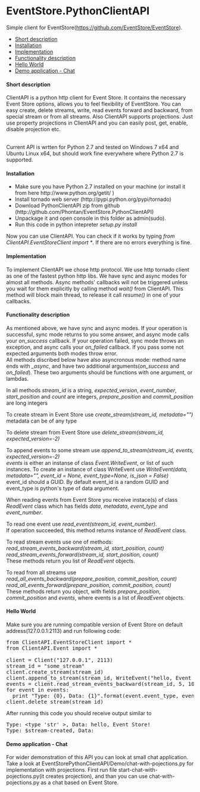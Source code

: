 EventStore.PythonClientAPI
==========================
Simple client for EventStore(https://github.com/EventStore/EventStore).
<ul><li><a href="#short-description">Short description</a></li>
<li><a href="#installation">Installation</a></li>
<li><a href="#implementation">Implementation</a></li>
<li><a href="#functionality-description">Functionality description</a></li>
<li><a href="#hello-world">Hello World</a></li>
<li><a href="#hello-world">Demo application - Сhat</a></li>
</ul>

<h4>Short description</h4>
СlientAPI is a python http client for Event Store. 
It contains the necessary Event Store options, allows you to feel flexibility of EventStore. 
You can easy create, delete streams, write, read events forward and backward, from special stream or from all streams.
Also ClientAPI supports projections. Just use property projections in ClientAPI and you can easily
post, get, enable, disable projection etc. <br/><br/>

Current API is wrtten for Python 2.7 and tested on Windows 7 x64 and Ubuntu Linux x64, 
but should work fine everywhere where Python 2.7 is supported.

<h4>Installation</h4>
<ul>
<li>Make sure you have Python 2.7 installed on your machine (or install it from here http://www.python.org/getit/ )</li>
<li>Install tornado web server (http://pypi.python.org/pypi/tornado)</li>
<li>Download PythonClientAPI zip from github (http://github.com/Phontan/EventStore.PythonClientAPI)</li>
<li>Unpackage it and open console in this folder as admin(sudo).</li>
<li>Run this code in python intepreter <i>setup.py install</i></li></ul>
Now you can use ClientAPI. You can check if it works by typing <i>from ClientAPI.EventStoreClient import *</i>. 
If there are no errors everything is fine.

<h4>Implementation</h4>
To implement ClientAPI we chose http protocol. We use http tornado client as one of the fastest 
python http libs. We have sync and async modes for almost all methods. Async methods' callbacks will not be triggered 
unless you wait for them explicitly by calling method <i>wait()</i> from ClientAPI. This method will block main thread, 
to release it call <i>resume()</i> in one of your callbacks.<br/>

<h4>Functionality description</h4>
As mentioned above, we have sync and async modes. If your operation is successful,
sync mode returns to you some answer, and async mode calls your <i>on_success</i> callback. If your operation failed,
sync mode throws an exception, and async calls your <i>on_failed</i> callback. If you pass some not expected arguments 
both modes throw error. <br/>
All methods discribed below have also asyncronous mode: method name ends with <i>_async</i>, 
and have two additional arguments(<i>on_success</i> and <i>on_failed</i>).
These two arguments should be functions with one argument, or lambdas.

In all methods <i>stream_id</i> is a string, <i>expected_version</i>, <i>event_number</i>, <i>start_position</i> 
and <i>count</i> are integers, <i>prepare_position</i> and <i>commit_position</i> are long integers

To create stream in Event Store use <i>create_stream(stream_id, metadata="")</i><br>
metadata can be of any type <br/>

To delete stream from Event Store use <i>delete_stream(stream_id, expected_version=-2)</i> <br/>

To append events to some stream use <i>append_to_stream(stream_id, events, expected_version=-2)</i> <br/>
<i>events</i> is either an instanse of class <i>Event.WriteEvent</i>, or list of such instances. 
To create an instance of class WriteEvent use
<i>WriteEvent(data, metadata="", event_id = None, event_type=None, is_json = False)</i> <br/>
event_id should a GUID. By default event_id is a random GUID and event_type is python's type of data argument. <br/>

When reading events from Event Store you receive instace(s) of class <i>ReadEvent</i> class which has fields 
<i>data</i>, <i>metadata</i>, <i>event_type</i> and <i>event_number</i>.

To read one event use <i>read_event(stream_id, event_number)</i>.<br/>
If operation succeeded, this method returns instance of <i>ReadEvent</i> class.

To read stream events use one of methods:<br>
<i>read_stream_events_backward(stream_id, start_position, count)</i><br>
<i>read_stream_events_forward(stream_id, start_position, count)</i><br>
These methods return you list of <i>ReadEvent</i> objects.<p>

To read from all streams use<br>
<i>read_all_events_backward(prepare_position, commit_position, count)</i><br>
<i>read_all_events_forward(prepare_position, commit_position, count)</i><br>
These methods return you object, with fields <i>prepare_position</i>, <i>commit_position</i> and <i>events</i>,
where events is a list of <i>ReadEvent</i> objects.<br>

<h4>Hello World</h4>

Make sure you are running compatible version of Event Store on default address(127.0.0.1:2113) and run following code:

<pre>
from ClientAPI.EventStoreClient import *
from ClientAPI.Event import *

client = Client("127.0.0.1", 2113)
stream_id = "some_stream"
client.create_stream(stream_id)
client.append_to_stream(stream_id, WriteEvent("hello, Event Store!"))
events = client.read_stream_events_backward(stream_id, 5, 100)
for event in events:
  print "Type: {0}, Data: {1}".format(event.event_type, event.data)
client.delete_stream(stream_id)
</pre>

After running this code you should receive output similar to 
<pre>
Type: &lt;type 'str' &gt;, Data: hello, Event Store!
Type: $stream-created, Data: 
</pre>

<h4>Demo application - Сhat</h4>
For wider demonstration of this API you can look at small chat application. 
Take a look at EventStorePythonClientAPI/Demo/chat-with-pojections.py for implementation with projections. 
First run file start-chat-with-pojections.py(it creates projection), and than you can use chat-with-pojections.py as
a chat based on Event Store.
